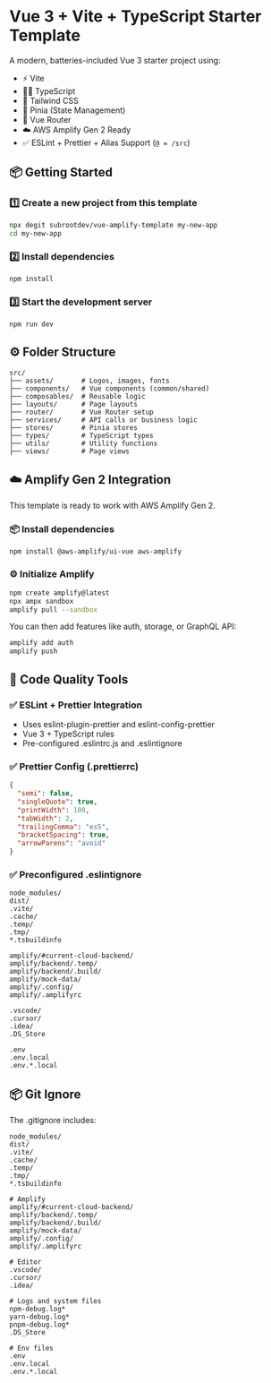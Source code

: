 # Vue 3 + Vite + TypeScript Starter Template

A modern, batteries-included Vue 3 starter project using:

- ⚡ Vite
- 🧑‍💻 TypeScript
- 🎨 Tailwind CSS
- 🌿 Pinia (State Management)
- 🧭 Vue Router
- ☁️ AWS Amplify Gen 2 Ready
- ✅ ESLint + Prettier + Alias Support (`@ = /src`)

## 📦 Getting Started

### 1️⃣ Create a new project from this template

```bash
npx degit subrootdev/vue-amplify-template my-new-app
cd my-new-app
```

### 2️⃣ Install dependencies

```bash
npm install
```

### 3️⃣ Start the development server

```bash
npm run dev
```

## ⚙️ Folder Structure

```
src/
├── assets/       # Logos, images, fonts
├── components/   # Vue components (common/shared)
├── composables/  # Reusable logic
├── layouts/      # Page layouts
├── router/       # Vue Router setup
├── services/     # API calls or business logic
├── stores/       # Pinia stores
├── types/        # TypeScript types
├── utils/        # Utility functions
├── views/        # Page views
```

## ☁️ Amplify Gen 2 Integration

This template is ready to work with AWS Amplify Gen 2.

### 📦 Install dependencies

```bash
npm install @aws-amplify/ui-vue aws-amplify
```

### ⚙️ Initialize Amplify

```bash
npm create amplify@latest
npx ampx sandbox
amplify pull --sandbox
```

You can then add features like auth, storage, or GraphQL API:

```bash
amplify add auth
amplify push
```

## 🧹 Code Quality Tools

### ✅ ESLint + Prettier Integration

- Uses eslint-plugin-prettier and eslint-config-prettier
- Vue 3 + TypeScript rules
- Pre-configured .eslintrc.js and .eslintignore

### ✅ Prettier Config (.prettierrc)

```json
{
  "semi": false,
  "singleQuote": true,
  "printWidth": 100,
  "tabWidth": 2,
  "trailingComma": "es5",
  "bracketSpacing": true,
  "arrowParens": "avoid"
}
```

### ✅ Preconfigured .eslintignore

```
node_modules/
dist/
.vite/
.cache/
.temp/
.tmp/
*.tsbuildinfo

amplify/#current-cloud-backend/
amplify/backend/.temp/
amplify/backend/.build/
amplify/mock-data/
amplify/.config/
amplify/.amplifyrc

.vscode/
.cursor/
.idea/
.DS_Store

.env
.env.local
.env.*.local
```

## 📦 Git Ignore

The .gitignore includes:

```
node_modules/
dist/
.vite/
.cache/
.temp/
.tmp/
*.tsbuildinfo

# Amplify
amplify/#current-cloud-backend/
amplify/backend/.temp/
amplify/backend/.build/
amplify/mock-data/
amplify/.config/
amplify/.amplifyrc

# Editor
.vscode/
.cursor/
.idea/

# Logs and system files
npm-debug.log*
yarn-debug.log*
pnpm-debug.log*
.DS_Store

# Env files
.env
.env.local
.env.*.local
```
